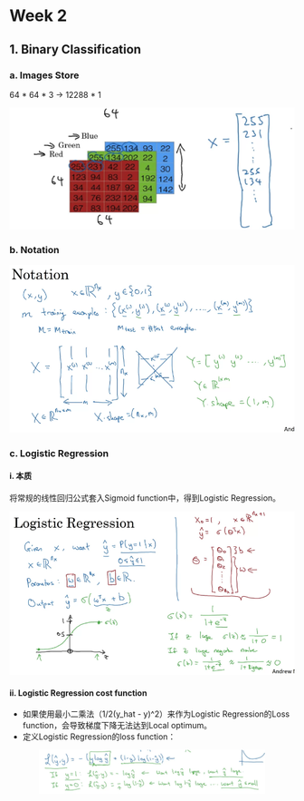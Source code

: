 # Week 2

## 1. Binary Classification

### a. Images Store

64 * 64 * 3 -> 12288 * 1

<p align="center">
  <img src="res/img/img2.png" width="600"/>
</p>

### b. Notation

<p align="center">
  <img src="res/img/img3.png" width="600"/>
</p>

### c. Logistic Regression

#### i. 本质
将常规的线性回归公式套入Sigmoid function中，得到Logistic Regression。

<p align="center">
  <img src="res/img/img4.png" width="600"/>
</p>

#### ii. Logistic Regression cost function

+ 如果使用最小二乘法（1/2(y_hat - y)^2）来作为Logistic Regression的Loss function，会导致梯度下降无法达到Local optimum。
+ 定义Logistic Regression的loss function：

<p align="center">
  <img src="res/img/img5.png" width="400"/>
</p>